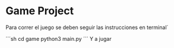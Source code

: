 # Game Project

Para correr el juego se deben seguir las instrucciones en terminal´

´´´sh
cd game
python3 main.py
´´´
Y a jugar
